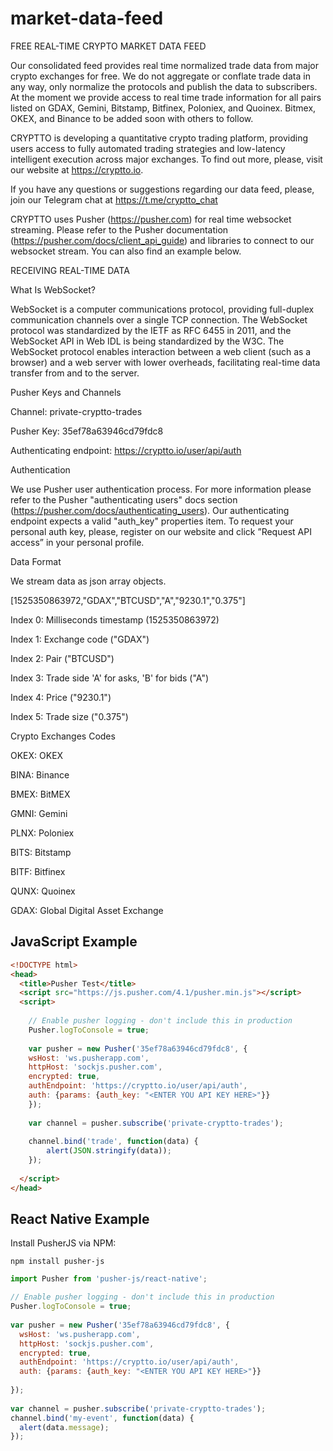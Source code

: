 # market-data-feed

FREE REAL-TIME CRYPTO MARKET DATA FEED

Our consolidated feed provides real time normalized trade data from major crypto exchanges for free. We do not aggregate or conflate trade data in any way, only normalize the protocols and publish the data to subscribers. At the moment we provide access to real time trade information for all pairs listed on GDAX, Gemini, Bitstamp, Bitfinex, Poloniex, and Quoinex. Bitmex, OKEX, and Binance to be added soon with others to follow.

CRYPTTO is developing a quantitative crypto trading platform, providing users access to fully automated trading strategies and low-latency intelligent execution across major exchanges. To find out more, please, visit our website at https://cryptto.io.

If you have any questions or suggestions regarding our data feed, please, join our Telegram chat at https://t.me/cryptto_chat

CRYPTTO uses Pusher (https://pusher.com) for real time websocket streaming. Please refer to the Pusher documentation (https://pusher.com/docs/client_api_guide) and libraries to connect to our websocket stream. You can also find an example below.


RECEIVING REAL-TIME DATA

What Is WebSocket?

WebSocket is a computer communications protocol, providing full-duplex communication channels over a single TCP connection. The WebSocket protocol was standardized by the IETF as RFC 6455 in 2011, and the WebSocket API in Web IDL is being standardized by the W3C. The WebSocket protocol enables interaction between a web client (such as a browser) and a web server with lower overheads, facilitating real-time data transfer from and to the server.

Pusher Keys and Channels

Channel: private-cryptto-trades

Pusher Key: 35ef78a63946cd79fdc8

Authenticating endpoint: https://cryptto.io/user/api/auth


Authentication

We use Pusher user authentication process. For more information please refer to the Pusher "authenticating users" docs section (https://pusher.com/docs/authenticating_users). Our authenticating endpoint expects a valid "auth_key" properties item. To request your personal auth key, please, register on our website and click ”Request API access” in your personal profile.


Data Format

We stream data as json array objects.

[1525350863972,"GDAX","BTCUSD","A","9230.1","0.375"]

Index 0: Milliseconds timestamp (1525350863972)

Index 1: Exchange code ("GDAX")

Index 2: Pair ("BTCUSD")

Index 3: Trade side 'A' for asks, 'B' for bids ("A")

Index 4: Price ("9230.1")

Index 5: Trade size ("0.375")

Crypto Exchanges Codes

OKEX: OKEX

BINA: Binance

BMEX: BitMEX

GMNI: Gemini

PLNX: Poloniex

BITS: Bitstamp

BITF: Bitfinex

QUNX: Quoinex

GDAX: Global Digital Asset Exchange



## JavaScript Example
``` html
<!DOCTYPE html>
<head>
  <title>Pusher Test</title>
  <script src="https://js.pusher.com/4.1/pusher.min.js"></script>
  <script>
 
	// Enable pusher logging - don't include this in production
	Pusher.logToConsole = true;
 
	var pusher = new Pusher('35ef78a63946cd79fdc8', {
  	wsHost: 'ws.pusherapp.com',
  	httpHost: 'sockjs.pusher.com',
  	encrypted: true,
  	authEndpoint: 'https://cryptto.io/user/api/auth',
  	auth: {params: {auth_key: "<ENTER YOU API KEY HERE>"}}
	});
 
	var channel = pusher.subscribe('private-cryptto-trades');
 
	channel.bind('trade', function(data) {
    	alert(JSON.stringify(data));
	});
 
  </script>
</head>
```

## React Native Example

Install PusherJS via NPM:
```
npm install pusher-js
```

``` javascript
import Pusher from 'pusher-js/react-native';

// Enable pusher logging - don't include this in production
Pusher.logToConsole = true;
 
var pusher = new Pusher('35ef78a63946cd79fdc8', {
  wsHost: 'ws.pusherapp.com',
  httpHost: 'sockjs.pusher.com',
  encrypted: true,
  authEndpoint: 'https://cryptto.io/user/api/auth',
  auth: {params: {auth_key: "<ENTER YOU API KEY HERE>"}}
 
});
 
var channel = pusher.subscribe('private-cryptto-trades');
channel.bind('my-event', function(data) {
  alert(data.message);
});
```
 

